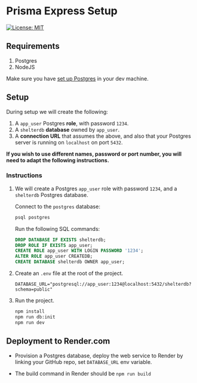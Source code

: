# Prisma Express Setup

[![License: MIT](https://img.shields.io/badge/License-MIT-yellow.svg)](https://opensource.org/licenses/MIT)

## Requirements

1. Postgres
2. NodeJS

Make sure you have [set up Postgres](https://github.com/codepath/postgres-env-setup-apple) in your dev machine.

## Setup

During setup we will create the following:

1. A `app_user` Postgres **role**, with password `1234`.
2. A `shelterdb` **database** owned by `app_user`.
3. A **connection URL** that assumes the above, and also that your Postgres server is running on `localhost` on port `5432`.

**If you wish to use different names, password or port number, you will need to adapt the following instructions.**

### Instructions

1. We will create a Postgres `app_user` role with password `1234`, and a `shelterdb` Postgres database.

    Connect to the `postgres` database:

    ```bash
    psql postgres
    ```

    Run the following SQL commands:

    ```sql
    DROP DATABASE IF EXISTS shelterdb;
    DROP ROLE IF EXISTS app_user;
    CREATE ROLE app_user WITH LOGIN PASSWORD '1234';
    ALTER ROLE app_user CREATEDB;
    CREATE DATABASE shelterdb OWNER app_user;
    ```

2. Create an `.env` file at the root of the project.

    ```text
    DATABASE_URL="postgresql://app_user:1234@localhost:5432/shelterdb?schema=public"
    ```

3. Run the project.

    ```bash
    npm install
    npm run db:init
    npm run dev
    ```

## Deployment to Render.com

- Provision a Postgres database, deploy the web service to Render by linking your GitHub repo, set `DATABASE_URL` env variable.

- The build command in Render should be `npm run build`
